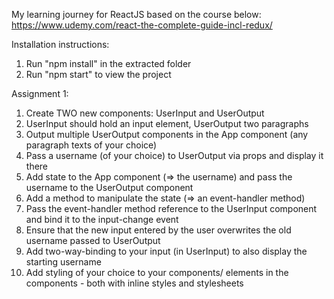 My learning journey for ReactJS based on the course below:
https://www.udemy.com/react-the-complete-guide-incl-redux/

Installation instructions:
1) Run "npm install" in the extracted folder
2) Run "npm start" to view the project

Assignment 1:
1) Create TWO new components: UserInput and UserOutput
2) UserInput should hold an input element, UserOutput two paragraphs
3) Output multiple UserOutput components in the App component (any paragraph texts of your choice)
4) Pass a username (of your choice) to UserOutput via props and display it there
5) Add state to the App component (=> the username) and pass the username to the UserOutput component
6) Add a method to manipulate the state (=> an event-handler method)
7) Pass the event-handler method reference to the UserInput component and bind it to the input-change event
8) Ensure that the new input entered by the user overwrites the old username passed to UserOutput
9) Add two-way-binding to your input (in UserInput) to also display the starting username
10) Add styling of your choice to your components/ elements in the components - both with inline styles and stylesheets


